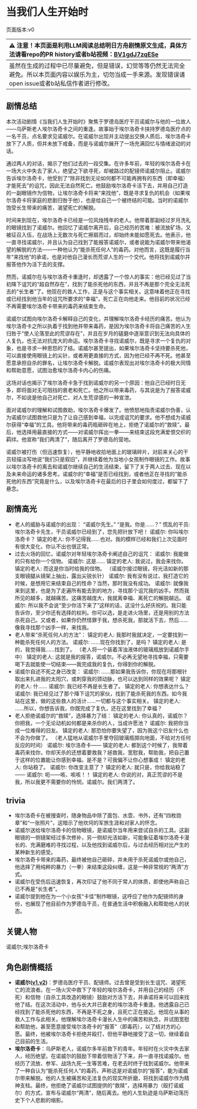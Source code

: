 # 当我们人生开始时
页面版本:v0
 

| :warning: 注意！本页面是利用LLM阅读总结明日方舟剧情原文生成，具体方法请看repo的PR history或者b站视频：[BV1gdJ7zqESe](https://www.bilibili.com/video/BV1gdJ7zqESe/)         |
|:----------------------------|
| 虽然在生成的过程中已尽量避免，但是错误，幻觉等等仍然无法完全避免。所以本页面内容以娱乐为主，切勿当成一手来源。发现错误请open issue或者b站私信作者进行修改。|



## 剧情总结
本次活动剧情《当我们人生开始时》聚焦于罗德岛医疗干员诺威尔与他的一位故人——乌萨斯老人埃尔洛奇卡之间的重逢。故事始于埃尔洛奇卡挟持罗德岛医疗点的一名干员，点名要求见诺威尔。在诺威尔出现并主动提出交换人质后，埃尔洛奇卡放下了人质，但并未放下戒备，而是与诺威尔展开了一场充满回忆与情绪波动的对话。

通过两人的对话，揭示了他们过去的一段交集。在许多年前，年轻的埃尔洛奇卡在一场大火中失去了家人，绝望之下欲寻死，却被路过的配镜师诺威尔阻止。诺威尔告诉埃尔洛奇卡，他受到了“除非找到无论如何都不可能再拥有的东西（即幸福）才能死去”的诅咒，因此无法自然死亡。他鼓励埃尔洛奇卡活下去，并用自己打造的一副眼镜作为信物，让埃尔洛奇卡将来“来找他”，既是寻求复仇的机会（如果埃尔洛奇卡将家庭的悲剧归咎于他），也是给自己一个被终结的可能。当时的诺威尔饱受长生带来的痛苦，渴望死亡的解脱。

时间来到现在，埃尔洛奇卡已经是一位风烛残年的老人。他带着那副经过岁月洗礼的眼镜找到了诺威尔。他回忆了诺威尔离开后，自己经历的苦难：被流放矿场，又被征召入伍，在战场上无数次与死亡擦肩而过，却始终未能如愿死去。他表示，他一直寻找诺威尔，并且认为自己找到了能报答诺威尔，或者说能为诺威尔带来他渴望的解脱的方法——一种他认为“能杀死任何人”的毒药。对他而言，这既是履行当年“来找他”的承诺，也是对他自己漫长而荒谬人生的一个交代。他将找到诺威尔并报答他作为活下去的支撑。

然而，诺威尔在与埃尔洛奇卡重逢时，却透露了一个惊人的事实：他已经见过了当初降下诅咒的“超自然存在”，找到了能杀死他的东西，并且不再是那个完全无法死去的“长生者”了。他现在的救人工作，正是与这个事实相关。这意味着他正在寻找或已经找到他当年的诅咒所要求的“幸福”，死亡正在向他走来。他目前的状况已经不再需要埃尔洛奇卡带来的毒药来结束生命。

诺威尔试图向埃尔洛奇卡解释自己的变化，并理解埃尔洛奇卡经历的痛苦。他认为埃尔洛奇卡之所以执着于找到他并带来毒药，是因为埃尔洛奇卡将自己痛苦的人生归咎于“使人沦落至此的荒谬存在”，并且在岁月的磋磨中逐渐意识到无法向具体的人复仇，也无法对抗庞大的命运。埃尔洛奇卡寻找诺威尔，既是寻求一个复仇的对象，也是寻求一种恩怨的了结。诺威尔甚至提出，如果埃尔洛奇卡坚持要杀死他，可以直接使用眼镜上的尖针，或者用更直接的方式，因为他已经不再不死。他甚至愿意承担自杀的罪名，让埃尔洛奇卡解脱。诺威尔表现出对埃尔洛奇卡的极大同情和帮助意愿，试图治愈埃尔洛奇卡内心的伤痛。

这场对话也揭示了埃尔洛奇卡急于找到诺威尔的另一个原因：他自己已经时日无多，即将面对无可阻挡的衰老和死亡。他之所以带来毒药，与其说是为了报答诺威尔，不如说是他自己对死亡、对人生荒谬感的一种宣泄。

面对诺威尔的理解和试图救助，埃尔洛奇卡爆发了。他愤怒地指责诺威尔伪善，认为诺威尔试图救他只是为了让自己感到幸福，以完成诅咒的要求。他不想成为诺威尔获得“幸福”的工具。他将带来的毒药瓶砸碎在地上，拒绝了诺威尔的“救赎”。最后，他选择用最直接的方式——对诺威尔挥出一拳——来结束这段充满爱恨交织的羁绊。他宣称“我们两清了”，随后离开了罗德岛的营地。

诺威尔被打伤（但迅速恢复），他平静地收拾地面上的玻璃碎片，对前来关心的干员轻描淡写地说“我们只是叙旧”，并继续着他为当地小女孩制作眼镜的工作。故事以埃尔洛奇卡的离去和诺威尔继续自己的生活结束，留下了关于两人过去、现在以及未来命运的诸多思考。诺威尔的“幸福”是否已经找到，或者他正在寻找的“能杀死他的东西”究竟是什么，以及埃尔洛奇卡在最后的日子里会如何度过，都留下了悬念。
## 剧情高光
*   老人的威胁与诺威尔的出现：
    “诺威尔先生。”
    “是我。你是......？”
    慌乱的干员: 埃尔洛奇卡先生，干员诺威尔已经到了，您先把针放下吧！
    诺威尔: 你叫埃尔洛奇卡？
    镇定的老人: 你不记得我......也对。我的模样已经和我们上次见面时有很大变化，你认不出也很正常。
*   过去火场的回忆，诺威尔对年轻埃尔洛奇卡阐述自己的诅咒：
    诺威尔: 我能做的只有给你一个信物。
    诺威尔: 这是......
    镇定的老人: 我说过，我会来找你。
    镇定的老人: 而这是你当时给我的信物。
    （诺威尔接过眼镜，将光洁如新的那支眼镜腿从镜架上抽出，露出尖锐长针）
    诺威尔: 我有没有说过，我打造它的时候，是想用它来结束自己的性命？当然，那时我没有成功。
    诺威尔: 就像我来到这里，也是为了走遍所有能去到的地方，寻找那个诅咒我的凶手。然而我所见的越多，就越痛苦。这痛苦越庞大，我就离幸福、离死亡的解脱越远。
    诺威尔: 所以我不会说“至少你活下来了”这样的话，这没什么好庆祝的。我只能告诉你，至少你还有选择的权利。你可以选，是走进火场里，还是用别的方法杀死自己。又或者，如果你仍然怪罪于我，想杀死我，那就活下去，然后......像我寻找那个凶手一样，来找我。
*   老人带来“杀死任何人的方法”：
    镇定的老人: 我那时我就决定，一定要找到一种能杀死任何人的方法。
    诺威尔: ......现在你找到了，是吗？
    镇定的老人: 是的，我觉得我......找到了。
    （老人将一个装着浑浊液体的玻璃瓶放到诺威尔手中）
    镇定的老人: 这就是我的报答，诺威尔。不必再无望地寻找幸福，只需要喝下去就能使一切结束——我完成我的复仇，你得到你的解脱。
*   诺威尔自述不死之身已改变：
    诺威尔: ......那如果我告诉你，你现在将那根针取出来扎进我的太阳穴，或刺穿我的颈动脉，也可以达到同样的效果呢？
    镇定的老人: 什......
    诺威尔: 我已经不再是长生者了。
    镇定的老人: 你想表达什么？
    诺威尔: 我已经见过了那个降下诅咒的家伙，找到了能杀死我的东西。如今我站在这里，做的这些救人的活计......一切都与这个事实相关。
    镇定的老人: ......所以，你想告诉我，你既完成了复仇，还在这里找到了幸福？
*   老人拒绝诺威尔的“救赎”，选择暴力了结：
    镇定的老人: 你认真的，诺威尔？你把我，一个无论动机如何都是来杀你的人，当成许愿池？
    诺威尔: 我把你当成一位难得的旧友。
    镇定的老人: 那恐怕你要失望了，因为我这个旧友什么也不会为你做了。
    （老人猛地从诺威尔手里夺回玻璃瓶掷向地面，不给对方任何反应的时间）
    诺威尔: 埃尔洛奇卡——
    镇定的老人: 都到这个时候了，我带着毒药来找你，你却天杀的还想着要救我？拯救我，宽慰我，帮助我，把自己置于这样的位置能让你感到幸福，是不是？可我偏不让你心想事成！
    镇定的老人: 你站稳了。
    诺威尔: 你改变主意了？
    镇定的老人: 就只是，你给我站稳了——
    诺威尔: 呃——咳、咳咳！！
    镇定的老人: 你说的对，真正荒谬的不是我，所以我更不需要你的怜悯，诺威尔。我们两清了。
## trivia
*   埃尔洛奇卡在被搜查时，随身物品中除了面包、水壶、书外，还有“四枚勋章”和“一张照片”，这暗示了他坎坷的军旅生涯和对家人的怀念。
*   诺威尔送给埃尔洛奇卡的信物眼镜，是诺威尔当年用来尝试自杀的工具。这副眼镜的一侧镜架经过多次修补，另一侧却光洁如新，可能象征着埃尔洛奇卡漫长的、充满磨难的寻找过程，以及他找到诺威尔后，与过去经历相对比产生的某种新生的感受。
*   埃尔洛奇卡带来的毒药，最终被他自己砸碎，并未用于杀死诺威尔或他自己，他选择了用纯粹的暴力（一拳）来结束这段纠缠，这是一种非常规的“两清”方式。
*   诺威尔在受伤后迅速恢复，再次印证了他不同于常人的体质，即使他声称自己已不再是“长生者”。
*   诺威尔提到他在为一个小女孩“卡佳”制作眼镜，这呼应了他作为配镜师的身份，也展现了他目前作为罗德岛干员，在普通生活中积极融入和帮助他人的状态。
## 关键人物
诺威尔;埃尔洛奇卡
## 角色剧情概括
-   **诺威尔([v1](../chars/char_4173_nowell.md),[v2](../char_v3/char_4173_nowell.md))**：罗德岛医疗干员、配镜师。过去曾是受到长生诅咒、渴望死亡的流浪者。在一场火灾中救下了年轻的埃尔洛奇卡，并用自己的经历（不死）和信物（自杀工具改造的眼镜）鼓励对方活下去，并承诺将来可以回来找他了结。在这次活动中，他与长大并已衰老的埃尔洛奇卡重逢。他透露自己已经找到了能杀死他的东西，不再是不死之身，且死亡正在接近。他现在从事的救人工作与此相关。他理解埃尔洛奇卡漫长人生中的痛苦和执念，并试图宽慰和帮助他，甚至愿意接受埃尔洛奇卡的“报答”（即毒药），以了结对方的心愿。最终，他被埃尔洛奇卡拒绝并殴打，但他平静地接受了这一切，继续着自己目前的生活。
-   **埃尔洛奇卡**：乌萨斯老人，诺威尔多年前救下的青年。年轻时在火灾中失去家人，经历绝望。在诺威尔的鼓励下带着信物活了下来，并一直寻找诺威尔。他经历了流放、参军、战场九死一生等苦难，在老去时终于找到诺威尔。他带来了一种自认为“能杀死任何人”的毒药，声称这是对诺威尔的“报答”，能为诺威尔带来解脱。他的人生被痛苦和无法复仇的现实所折磨，将找到诺威尔作为精神支柱。最终，他拒绝了诺威尔试图提供的“救赎”，选择用暴力（殴打诺威尔）的方式，宣布与诺威尔“两清”，随后离去。他的人生轨迹是乌萨斯动荡历史下个人悲剧的缩影。